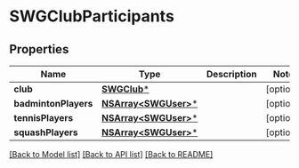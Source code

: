 # SWGClubParticipants

## Properties
Name | Type | Description | Notes
------------ | ------------- | ------------- | -------------
**club** | [**SWGClub***](SWGClub.md) |  | [optional] 
**badmintonPlayers** | [**NSArray&lt;SWGUser&gt;***](SWGUser.md) |  | [optional] 
**tennisPlayers** | [**NSArray&lt;SWGUser&gt;***](SWGUser.md) |  | [optional] 
**squashPlayers** | [**NSArray&lt;SWGUser&gt;***](SWGUser.md) |  | [optional] 

[[Back to Model list]](../README.md#documentation-for-models) [[Back to API list]](../README.md#documentation-for-api-endpoints) [[Back to README]](../README.md)


